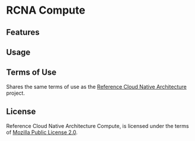 # RCNA Compute

## Features

## Usage

## Terms of Use

Shares the same terms of use as the [Reference Cloud Native Architecture](../README.md#terms-of-use) project.

## License

Reference Cloud Native Architecture Compute, is licensed under the terms of [Mozilla Public License 2.0](../LICENSE).
